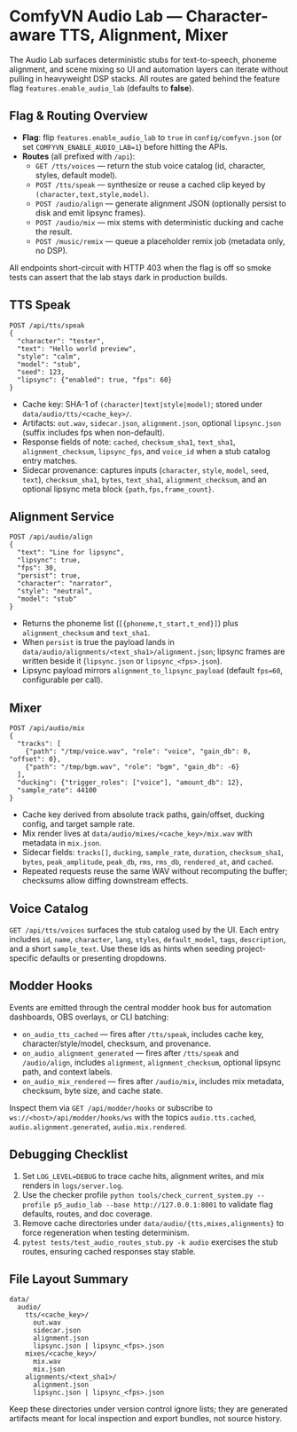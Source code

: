 # ComfyVN Audio Lab — Character-aware TTS, Alignment, Mixer

The Audio Lab surfaces deterministic stubs for text-to-speech, phoneme alignment, and scene mixing so UI and automation layers can iterate without pulling in heavyweight DSP stacks. All routes are gated behind the feature flag `features.enable_audio_lab` (defaults to **false**).

## Flag & Routing Overview

- **Flag**: flip `features.enable_audio_lab` to `true` in `config/comfyvn.json` (or set `COMFYVN_ENABLE_AUDIO_LAB=1`) before hitting the APIs.
- **Routes** (all prefixed with `/api`):
  - `GET /tts/voices` — return the stub voice catalog (id, character, styles, default model).
  - `POST /tts/speak` — synthesize or reuse a cached clip keyed by `(character,text,style,model)`.
  - `POST /audio/align` — generate alignment JSON (optionally persist to disk and emit lipsync frames).
  - `POST /audio/mix` — mix stems with deterministic ducking and cache the result.
  - `POST /music/remix` — queue a placeholder remix job (metadata only, no DSP).

All endpoints short-circuit with HTTP 403 when the flag is off so smoke tests can assert that the lab stays dark in production builds.

## TTS Speak

```http
POST /api/tts/speak
{
  "character": "tester",
  "text": "Hello world preview",
  "style": "calm",
  "model": "stub",
  "seed": 123,
  "lipsync": {"enabled": true, "fps": 60}
}
```

- Cache key: SHA-1 of `(character|text|style|model)`; stored under `data/audio/tts/<cache_key>/`.
- Artifacts: `out.wav`, `sidecar.json`, `alignment.json`, optional `lipsync.json` (suffix includes fps when non-default).
- Response fields of note: `cached`, `checksum_sha1`, `text_sha1`, `alignment_checksum`, `lipsync_fps`, and `voice_id` when a stub catalog entry matches.
- Sidecar provenance: captures inputs (`character`, `style`, `model`, `seed`, `text`), `checksum_sha1`, `bytes`, `text_sha1`, `alignment_checksum`, and an optional lipsync meta block `{path,fps,frame_count}`.

## Alignment Service

```http
POST /api/audio/align
{
  "text": "Line for lipsync",
  "lipsync": true,
  "fps": 30,
  "persist": true,
  "character": "narrator",
  "style": "neutral",
  "model": "stub"
}
```

- Returns the phoneme list (`[{phoneme,t_start,t_end}]`) plus `alignment_checksum` and `text_sha1`.
- When `persist` is true the payload lands in `data/audio/alignments/<text_sha1>/alignment.json`; lipsync frames are written beside it (`lipsync.json` or `lipsync_<fps>.json`).
- Lipsync payload mirrors `alignment_to_lipsync_payload` (default `fps=60`, configurable per call).

## Mixer

```http
POST /api/audio/mix
{
  "tracks": [
    {"path": "/tmp/voice.wav", "role": "voice", "gain_db": 0, "offset": 0},
    {"path": "/tmp/bgm.wav", "role": "bgm", "gain_db": -6}
  ],
  "ducking": {"trigger_roles": ["voice"], "amount_db": 12},
  "sample_rate": 44100
}
```

- Cache key derived from absolute track paths, gain/offset, ducking config, and target sample rate.
- Mix render lives at `data/audio/mixes/<cache_key>/mix.wav` with metadata in `mix.json`.
- Sidecar fields: `tracks[]`, `ducking`, `sample_rate`, `duration`, `checksum_sha1`, `bytes`, `peak_amplitude`, `peak_db`, `rms`, `rms_db`, `rendered_at`, and `cached`.
- Repeated requests reuse the same WAV without recomputing the buffer; checksums allow diffing downstream effects.

## Voice Catalog

`GET /api/tts/voices` surfaces the stub catalog used by the UI. Each entry includes `id`, `name`, `character`, `lang`, `styles`, `default_model`, `tags`, `description`, and a short `sample_text`. Use these ids as hints when seeding project-specific defaults or presenting dropdowns.

## Modder Hooks

Events are emitted through the central modder hook bus for automation dashboards, OBS overlays, or CLI batching:

- `on_audio_tts_cached` — fires after `/tts/speak`, includes cache key, character/style/model, checksum, and provenance.
- `on_audio_alignment_generated` — fires after `/tts/speak` and `/audio/align`, includes `alignment`, `alignment_checksum`, optional lipsync path, and context labels.
- `on_audio_mix_rendered` — fires after `/audio/mix`, includes mix metadata, checksum, byte size, and cache state.

Inspect them via `GET /api/modder/hooks` or subscribe to `ws://<host>/api/modder/hooks/ws` with the topics `audio.tts.cached`, `audio.alignment.generated`, `audio.mix.rendered`.

## Debugging Checklist

1. Set `LOG_LEVEL=DEBUG` to trace cache hits, alignment writes, and mix renders in `logs/server.log`.
2. Use the checker profile `python tools/check_current_system.py --profile p5_audio_lab --base http://127.0.0.1:8001` to validate flag defaults, routes, and doc coverage.
3. Remove cache directories under `data/audio/{tts,mixes,alignments}` to force regeneration when testing determinism.
4. `pytest tests/test_audio_routes_stub.py -k audio` exercises the stub routes, ensuring cached responses stay stable.

## File Layout Summary

```
data/
  audio/
    tts/<cache_key>/
      out.wav
      sidecar.json
      alignment.json
      lipsync.json | lipsync_<fps>.json
    mixes/<cache_key>/
      mix.wav
      mix.json
    alignments/<text_sha1>/
      alignment.json
      lipsync.json | lipsync_<fps>.json
```

Keep these directories under version control ignore lists; they are generated artifacts meant for local inspection and export bundles, not source history.
